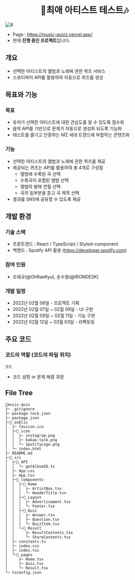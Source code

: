 <div align="center">
  <h1>🎵최애 아티스트 테스트🎶</h1>
</div>

![8](https://user-images.githubusercontent.com/87234410/154940264-8de8f832-46c7-4702-b6ad-51a2e963d4d9.jpg)

- Page : https://music-quizz.vercel.app/
- 현재 **진행 중인 프로젝트**입니다.

## 개요

- 선택한 아티스트의 앨범과 노래에 관한 퀴즈 서비스
- 스포티파이 API를 활용하여 자동으로 퀴즈를 생성

## 목표와 기능

### 목표

- 유저가 선택한 아티스트에 대한 관심도를 알 수 있도록 점수화
- 음악 API를 기반으로 문제가 자동으로 생성화 되도록 기능화
- 테스트를 즐기고 인증하는 MZ 세대 트렌드에 부합하는 콘텐츠화

### 기능

- 선택한 아티스트의 앨범과 노래에 관한 퀴즈를 제공
- 제공되는 퀴즈는 API를 활용하여 총 4개로 구성됨
  - 앨범에 수록된 곡 선택
  - 수록곡이 포함된 앨범 선택
  - 앨범의 발매 연월 선택
  - 곡의 일부분을 듣고 곡 제목 선택
- 결과를 SNS에 공유할 수 있도록 제공

## 개발 환경

### 기술 스택

- 프론트엔드 : React / TypeScript / Styled-component
- 백엔드 : Spotify API 활용 (https://developer.spotify.com)

### 참여 인원

- 오래규(@OhRaeKyu), 손수철(@IRONDESK)

### 개발 일정

- 2022년 02월 06일 - 프로젝트 기획
- 2022년 02월 07일 ~ 02월 09일 - UI 구현
- 2022년 02월 09일 ~ 02월 11일 - 기능 구현
- 2022년 02월 12일 ~ 03월 03일 - 리팩토링

## 주요 코드

### 코드의 역할 (코드의 파일 위치)

```
코드
```

- 코드 설명 or 문제 해결 과정

## File Tree

```
📂music-quiz
├─ .gitignore
├─ package-lock.json
├─ package.json
├─📂 public
│  ├─ favicon.ico
│  ├─📂 icon
│  │  ├─ instagram.png
│  │  ├─ kakao-talk.png
│  │  └─ SpotifyLogo.png
│  └─ index.html
├─ README.md
├─📂 src
│  ├─📂 API
│  │  └─ getAlbumID.ts
│  ├─ App.css
│  ├─ App.tsx
│  ├─📂 components
│  │  ├─📂 Home
│  │  │  ├─ ArtistBox.tsx
│  │  │  └─ HeaderTitle.tsx
│  │  ├─📂 Layout
│  │  │  ├─ Advertisement.tsx
│  │  │  └─ Footer.tsx
│  │  ├─📂 Quiz
│  │  │  ├─ Answer.tsx
│  │  │  ├─ Question.tsx
│  │  │  └─ QuizItem.tsx
│  │  └─📂 Result
│  │     ├─ ResultContents.tsx
│  │     └─ ShareContents.tsx
│  ├─ constants.ts
│  ├─ index.css
│  ├─ index.tsx
│  └─📂 pages
│     ├─ Home.tsx
│     ├─ Quiz.tsx
│     └─ Result.tsx
└─ tsconfig.json
```

